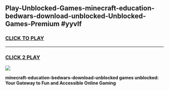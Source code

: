 
## Play-Unblocked-Games-minecraft-education-bedwars-download-unblocked-Unblocked-Games-Premium #yyvlf
<h3>
<a href="https://premium.freeplayer.one?title=minecraft-education-bedwars-download-unblocked&ref=12M">CLICK TO PLAY</a></h3>
<hr>

<h3>
<a href="https://premium.freeplayer.one?title=minecraft-education-bedwars-download-unblocked&ref=12M">CLICK 2 PLAY</a>
  
</h3>

<a href="https://premium.freeplayer.one?title=minecraft-education-bedwars-download-unblocked&ref=12M"><img src="https://clearcache.store/games.png"></a>


**minecraft-education-bedwars-download-unblocked games unblocked: Your Gateway to Fun and Accessible Online Gaming**
